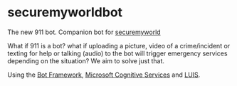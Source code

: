 # securemyworldbot
The new 911 bot. Companion bot for [securemyworld](https://github.com/satyapramodh/securemyworld)

What if 911 is a bot? what if uploading a picture, video of a crime/incident or texting for help or talking (audio) 
to the bot will trigger emergency services depending on the situation? We aim to solve just that.

Using the [Bot Framework](https://dev.botframework.com/), [Microsoft Cognitive Services](http://www.microsoft.com/cognitive-services) and [LUIS](http://luis.ai).

